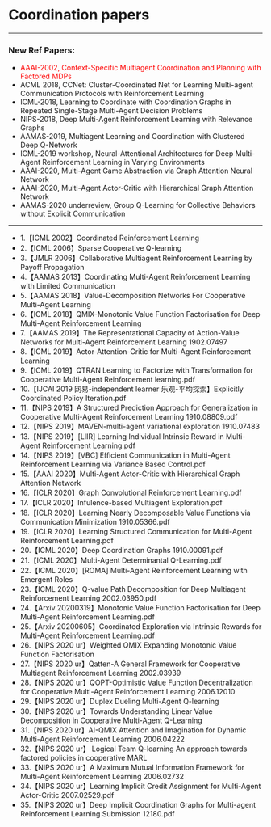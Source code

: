 # Coordination papers

----------

### New Ref Papers:
* <font color=#FF0000 >AAAI-2002, Context-Specific Multiagent Coordination and Planning with Factored MDPs</font>
* ACML 2018, CCNet: Cluster-Coordinated Net for Learning Multi-agent Communication Protocols with Reinforcement Learning
* ICML-2018, Learning to Coordinate with Coordination Graphs in Repeated Single-Stage Multi-Agent Decision Problems
* NIPS-2018, Deep Multi-Agent Reinforcement Learning with Relevance Graphs
* AAMAS-2019, Multiagent Learning and Coordination with Clustered Deep Q-Network
* ICML-2019 workshop, Neural-Attentional Architectures for Deep Multi-Agent Reinforcement Learning in Varying Environments
* AAAI-2020, Multi-Agent Game Abstraction via Graph Attention Neural Network
* AAAI-2020, Multi-Agent Actor-Critic with Hierarchical Graph Attention Network
* AAMAS-2020 underreview, Group Q-Learning for Collective Behaviors without Explicit Communication

----------

* 1.【ICML 2002】Coordinated Reinforcement Learning
* 2.【ICML 2006】Sparse Cooperative Q-learning
* 3.【JMLR 2006】Collaborative Multiagent Reinforcement Learning by Payoff Propagation
* 4.【AAMAS 2013】Coordinating Multi-Agent Reinforcement Learning with Limited Communication
* 5.【AAMAS 2018】Value-Decomposition Networks For Cooperative Multi-Agent Learning
* 6.【ICML 2018】QMIX-Monotonic Value Function Factorisation for Deep Multi-Agent Reinforcement Learning
* 7.【AAMAS 2019】The Representational Capacity of Action-Value Networks for Multi-Agent Reinforcement Learning 1902.07497
* 8.【ICML 2019】Actor-Attention-Critic for Multi-Agent Reinforcement Learning
* 9.【ICML 2019】QTRAN Learning to Factorize with Transformation for Cooperative Multi-Agent Reinforcement learning.pdf
* 10.【IJCAI 2019 网易-independent learner 乐观-平均探索】Explicitly Coordinated Policy Iteration.pdf
* 11.【NIPS 2019】A Structured Prediction Approach for Generalization in Cooperative Multi-Agent Reinforcement Learning 1910.08809.pdf
* 12.【NIPS 2019】MAVEN-multi-agent variational exploration 1910.07483
* 13.【NIPS 2019】[LIIR] Learning Individual Intrinsic Reward in Multi-Agent Reinforcement Learning.pdf
* 14.【NIPS 2019】[VBC] Efficient Communication in Multi-Agent Reinforcement Learning via Variance Based Control.pdf
* 15.【AAAI 2020】Multi-Agent Actor-Critic with Hierarchical Graph Attention Network
* 16.【ICLR 2020】Graph Convolutional Reinforcement Learning.pdf
* 17.【ICLR 2020】Infulence-based Multiagent Exploration.pdf
* 18.【ICLR 2020】Learning Nearly Decomposable Value Functions via Communication Minimization 1910.05366.pdf
* 19.【ICLR 2020】Learning Structured Communication for Multi-Agent Reinforcement Learning.pdf
* 20.【ICML 2020】Deep Coordination Graphs 1910.00091.pdf
* 21.【ICML 2020】Multi-Agent Determinantal Q-Learning.pdf
* 22.【ICML 2020】[ROMA] Multi-Agent Reinforcement Learning with Emergent Roles
* 23.【ICML 2020】Q-value Path Decomposition for Deep Multiagent Reinforcement Learning 2002.03950.pdf
* 24.【Arxiv 20200319】Monotonic Value Function Factorisation for Deep Multi-Agent Reinforcement Learning.pdf
* 25.【Arxiv 20200605】Coordinated Exploration via Intrinsic Rewards for Multi-Agent Reinforcement Learning.pdf
* 26.【NIPS 2020 ur】Weighted QMIX Expanding Monotonic Value Function Factorisation
* 27.【NIPS 2020 ur】Qatten-A General Framework for Cooperative Multiagent Reinforcement Learning 2002.03939
* 28.【NIPS 2020 ur】QOPT-Optimistic Value Function Decentralization for Cooperative Multi-Agent Reinforcement Learning 2006.12010
* 29.【NIPS 2020 ur】Duplex Dueling Multi-Agent Q-learning
* 30.【NIPS 2020 ur】Towards Understanding Linear Value Decomposition in Cooperative Multi-Agent Q-Learning
* 31.【NIPS 2020 ur】AI-QMIX Attention and Imagination for Dynamic Multi-Agent Reinforcement Learning 2006.04222
* 32.【NIPS 2020 ur】 Logical Team Q-learning An approach towards factored policies in cooperative MARL
* 33.【NIPS 2020 ur】A Maximum Mutual Information Framework for Multi-Agent Reinforcement Learning 2006.02732
* 34.【NIPS 2020 ur】Learning Implicit Credit Assignment for Multi-Agent Actor-Critic 2007.02529.pdf
* 35.【NIPS 2020 ur】Deep Implicit Coordination Graphs for Multi-agent Reinforcement Learning Submission 12180.pdf